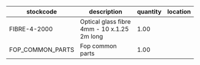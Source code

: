 |stockcode|description|quantity|location|
|---------|-----------|--------|--------|
|FIBRE-4-2000|Optical glass fibre 4mm - 10 x.1.25 2m long|1.00||
|FOP_COMMON_PARTS|Fop common parts|1.00||
